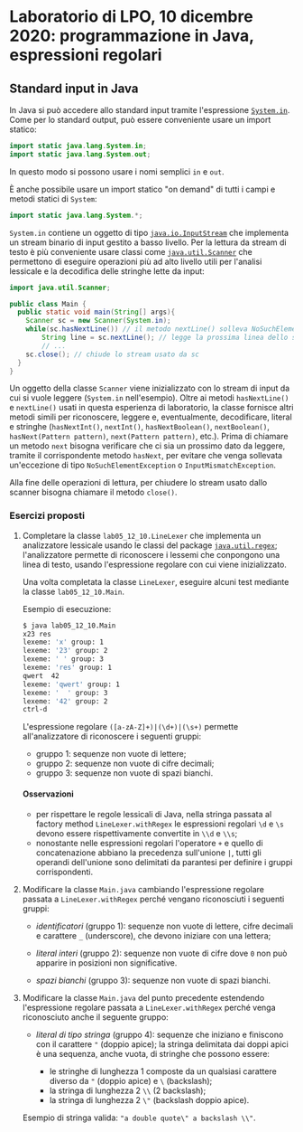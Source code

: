 # Laboratorio di LPO, 10 dicembre 2020: programmazione in Java, espressioni regolari

## Standard input in Java

In Java si può accedere allo standard input tramite l'espressione [`System.in`](https://docs.oracle.com/en/java/javase/15/docs/api/java.base/java/lang/System.html#in). Come per lo standard output, può essere conveniente usare un import
statico:

```java
import static java.lang.System.in;
import static java.lang.System.out;
```
In questo modo si possono usare i nomi semplici `in` e `out`.	

È anche possibile usare un import statico "on demand" di tutti i campi e metodi statici di `System`:

```java
import static java.lang.System.*;
```

`System.in` contiene un oggetto di tipo [`java.io.InputStream`](https://docs.oracle.com/en/java/javase/15/docs/api/java.base/java/io/InputStream.html) che implementa un stream binario di input gestito a basso livello. Per la lettura da stream di testo è più conveniente usare classi come
[`java.util.Scanner`](https://docs.oracle.com/en/java/javase/15/docs/api/java.base/java/util/Scanner.html)
che permettono di eseguire operazioni più ad alto livello utili per l'analisi lessicale e la decodifica delle stringhe lette da input:

```java
import java.util.Scanner;

public class Main {
  public static void main(String[] args){
    Scanner sc = new Scanner(System.in);
    while(sc.hasNextLine()) // il metodo nextLine() solleva NoSuchElementException se non ci sono più linee
        String line = sc.nextLine(); // legge la prossima linea dello stream  
        // ...
    sc.close(); // chiude lo stream usato da sc
  }
}
```
Un oggetto della classe `Scanner` viene inizializzato con lo stream di input da cui si vuole leggere (`System.in` nell'esempio). Oltre ai metodi `hasNextLine()` e `nextLine()` usati in questa esperienza di laboratorio, la classe fornisce altri metodi simili per riconoscere, leggere e, eventualmente, decodificare, literal e stringhe
(`hasNextInt()`, `nextInt()`, `hasNextBoolean()`, `nextBoolean()`, `hasNext(Pattern pattern)`, `next(Pattern pattern)`, etc.). Prima di chiamare un metodo `next` bisogna verificare che ci sia un prossimo dato da leggere, tramite il corrispondente metodo `hasNext`, per evitare che venga sollevata un'eccezione di tipo `NoSuchElementException` o `InputMismatchException`.

Alla fine delle operazioni di lettura, per chiudere lo stream usato dallo scanner bisogna chiamare il metodo `close()`.

### Esercizi proposti

1. Completare la classe `lab05_12_10.LineLexer` che implementa un analizzatore lessicale usando le classi del package [`java.util.regex`](https://docs.oracle.com/en/java/javase/15/docs/api/java.base/java/util/regex/package-summary.html); l'analizzatore permette di riconoscere i lessemi che conpongono una linea di testo, usando l'espressione regolare con cui viene inizializzato.

   Una volta completata la classe `LineLexer`, eseguire alcuni test mediante la classe
  `lab05_12_10.Main`.

   Esempio di esecuzione:

   ```bash
   $ java lab05_12_10.Main
   x23 res
   lexeme: 'x' group: 1
   lexeme: '23' group: 2
   lexeme: ' ' group: 3
   lexeme: 'res' group: 1
   qwert  42   
   lexeme: 'qwert' group: 1
   lexeme: '  ' group: 3
   lexeme: '42' group: 2
   ctrl-d
   ```

   L'espressione regolare `([a-zA-Z]+)|(\d+)|(\s+)` permette all'analizzatore di riconoscere i seguenti gruppi:

   * gruppo 1: sequenze non vuote di lettere;
   * gruppo 2: sequenze non vuote di cifre decimali;
   * gruppo 3: sequenze non vuote di spazi bianchi.

   #### Osservazioni

   * per rispettare le regole lessicali di Java, nella stringa passata al factory method `LineLexer.withRegex` le espressioni regolari `\d` e `\s`
devono essere rispettivamente convertite in `\\d` e `\\s`;
   * nonostante nelle espressioni regolari l'operatore `+` e quello di concatenazione abbiano la precedenza sull'unione `|`,
tutti gli operandi dell'unione sono delimitati da parantesi per definire i gruppi corrispondenti. 

1. Modificare la classe `Main.java` cambiando l'espressione regolare  passata a `LineLexer.withRegex`
  perché vengano riconosciuti i seguenti gruppi:

   * *identificatori* (gruppo 1): sequenze non vuote di lettere, cifre decimali e carattere `_` (underscore), che devono iniziare
  con una lettera;

   * *literal interi* (gruppo 2): sequenze non vuote di cifre dove `0` non può apparire in posizioni non significative.

   * *spazi bianchi* (gruppo 3): sequenze non vuote di spazi bianchi.

1. Modificare la classe `Main.java` del punto precedente estendendo l'espressione regolare  passata a  `LineLexer.withRegex`
  perché venga riconosciuto anche il seguente gruppo:

   * *literal di tipo stringa* (gruppo 4): sequenze che iniziano e finiscono con il carattere `"` (doppio apice);
  la stringa delimitata dai doppi apici è una sequenza, anche vuota, di stringhe che possono essere:

      * le stringhe di lunghezza 1 composte da un qualsiasi carattere diverso da `"`  (doppio apice) e `\` (backslash);
      * la stringa di lunghezza 2 `\\` (2 backslash);
      * la stringa di lunghezza 2 `\"` (backslash doppio apice).

   Esempio di stringa valida: `"a double quote\" a backslash \\"`.

